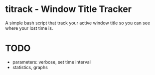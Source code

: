 # titrack - Window Title Tracker
A simple bash script that track your active window title so you can
see where your lost time is.

# TODO
- parameters: verbose, set time interval
- statistics, graphs
